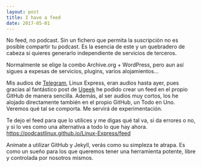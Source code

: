 ```yaml
---
layout: post
title: I have a feed
date: 2017-05-01
---
```


No feed, no podcast. Sin un fichero que permita la suscripción no es 
posible compartir tu podcast. Es la esencia de este y un quebradero de 
cabeza si quieres generarlo independiente de servicios de terceros.

Normalmente se elige la combo Archive.org + WordPress, pero aun así 
sigues a expesas de servicios, plugins, varios alojamientos...

Mis audios de [Telegram](https://t.me/podcastlinux), Linux Express, eran 
audios hasta ayer, pues gracias al fantástico post de 
[Ugeek](https://ugeek.github.io/generar-feed-para-podcast-en-jekyll/) he 
podido crear un feed en el propio GitHub de manera sencilla. Además, al 
ser audios muy cortos, los he alojado directamente también en el propio 
GitHub, un Todo en Uno. Veremos qué tal se comporta. Me servirá de 
experimentación.

Te dejo el feed para que lo utilices y me digas qué tal va, si da 
errores o no, y si lo ves como una alternativa a todo lo que hay ahora.
<https://podcastlinux.github.io/Linux-Express/feed>

Anímate a utilizar GitHub y Jekyll, verás como su simpleza te atrapa. Es 
como un sueño para los que queremos tener una herramienta potente, libre 
y controlada por nosotros mismos.
